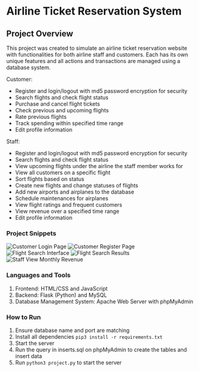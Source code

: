 # Airline Ticket Reservation System

## Project Overview

This project was created to simulate an airline ticket reservation website 
with functionalities for both airline staff and customers. Each has its
own unique features and all actions and transactions are managed using a
database system. 

Customer:
- Register and login/logout with md5 password encryption for security
- Search flights and check flight status 
- Purchase and cancel flight tickets
- Check previous and upcoming flights
- Rate previous flights
- Track spending within specified time range
- Edit profile information

Staff:
- Register and login/logout with md5 password encryption for security
- Search flights and check flight status 
- View upcoming flights under the airline the staff member works for
- View all customers on a specific flight
- Sort flights based on status
- Create new flights and change statuses of flights
- Add new airports and airplanes to the database
- Schedule maintenances for airplanes
- View flight ratings and frequent customers
- View revenue over a specified time range
- Edit profile information

### Project Snippets
![Customer Login Page](/Final%20Files/demo/image1.png)
![Customer Register Page](/Final%20Files/demo/image2.png)
![Flight Search Interface](/Final%20Files/demo/image3.png)
![Flight Search Results](/Final%20Files/demo/image4.png)
![Staff View Monthly Revenue](/Final%20Files/demo/image5.png)

### Languages and Tools
1. Frontend: HTML/CSS and JavaScript
2. Backend: Flask (Python) and MySQL
3. Database Management System: Apache Web Server with phpMyAdmin

### How to Run 
1. Ensure database name and port are matching
2. Install all dependencies ```pip3 install -r requirements.txt```
3. Start the server 
4. Run the query in inserts.sql on phpMyAdmin to create the tables and insert data
5. Run ```python3 project.py``` to start the server